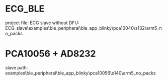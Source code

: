 # ECG_BLE
project file:
ECG slave without DFU: ECG_slave\examples\ble_peripheral\ble_app_blinky\pca10040\s132\arm5_no_packs

# PCA10056 + AD8232
slave path: examples\ble_peripheral\ble_app_blinky\pca10056\s140\arm5_no_packs
